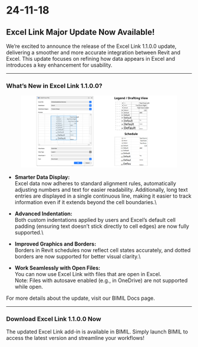 # 24-11-18

## Excel Link Major Update Now Available!

We’re excited to announce the release of the Excel Link 1.1.0.0 update, delivering a smoother and more accurate integration between Revit and Excel. This update focuses on refining how data appears in Excel and introduces a key enhancement for usability.

***

### What’s New in Excel Link 1.1.0.0?

<figure><img src="../../.gitbook/assets/image (3).png" alt=""><figcaption></figcaption></figure>

* **Smarter Data Display:**\
  Excel data now adheres to standard alignment rules, automatically adjusting numbers and text for easier readability. Additionally, long text entries are displayed in a single continuous line, making it easier to track information even if it extends beyond the cell boundaries.\

* **Advanced Indentation:**\
  Both custom indentations applied by users and Excel’s default cell padding (ensuring text doesn’t stick directly to cell edges) are now fully supported.\

* **Improved Graphics and Borders:**\
  Borders in Revit schedules now reflect cell states accurately, and dotted borders are now supported for better visual clarity.\

* **Work Seamlessly with Open Files:**\
  You can now use Excel Link with files that are open in Excel.\
  Note: Files with autosave enabled (e.g., in OneDrive) are not supported while open.

For more details about the update, visit our BIMIL Docs page.

***

### Download Excel Link 1.1.0.0 Now

The updated Excel Link add-in is available in BIMIL. Simply launch BIMIL to access the latest version and streamline your workflows!
